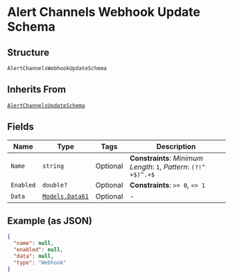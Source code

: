 
# Alert Channels Webhook Update Schema

## Structure

`AlertChannelsWebhookUpdateSchema`

## Inherits From

[`AlertChannelsUpdateSchema`](../../doc/models/alert-channels-update-schema.md)

## Fields

| Name | Type | Tags | Description |
|  --- | --- | --- | --- |
| `Name` | `string` | Optional | **Constraints**: *Minimum Length*: `1`, *Pattern*: `(?!^ +$)^.+$` |
| `Enabled` | `double?` | Optional | **Constraints**: `>= 0`, `<= 1` |
| `Data` | [`Models.Data61`](../../doc/models/data-61.md) | Optional | - |

## Example (as JSON)

```json
{
  "name": null,
  "enabled": null,
  "data": null,
  "type": "Webhook"
}
```


